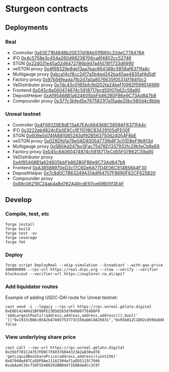 # Sturgeon contracts

## Deployments

### Real

* Controller [0xE0E71B484Bb20E37d18Ab51fB60c32deC778478A](https://explorer.re.al/address/0xE0E71B484Bb20E37d18Ab51fB60c32deC778478A)
* IFO [0x4c5758e3c454a260d98238706ca6f4802cc52746](https://explorer.re.al/address/0x4c5758e3c454a260d98238706ca6f4802cc52746?tab=contract)
* STGN [0x22d031e45a02d6472786b9d7a4fd78f1733d6990](https://explorer.re.al/address/0x22d031e45a02d6472786b9d7a4fd78f1733d6990?tab=contract)
* veSTGN proxy [0x4f69329e8de13aa7eac664368c5858af6371fa4c](https://explorer.re.al/address/0x4f69329e8de13aa7eac664368c5858af6371fa4c?tab=contract)
* Multigauge proxy [0xbca14cf8cc2417a5b4ed242ba45ae4835af4d5df](https://explorer.re.al/address/0xbca14cf8cc2417a5b4ed242ba45ae4835af4d5df?tab=contract)
* Factory proxy [0x97b56feada7fb2d7a0a8576635f05314f184f0c2](https://explorer.re.al/address/0x97b56feada7fb2d7a0a8576635f05314f184f0c2?tab=contract)
* VeDistributor proxy [0x7dc43c0165bfc9d202fa24bef10992f599014999](https://explorer.re.al/address/0x7dc43c0165bfc9d202fa24bef10992f599014999?tab=contract)
* Frontend [0x045c8a060474874c5918717ecd55f07b62c59a90](https://explorer.re.al/address/0x045c8a060474874c5918717ecd55f07b62c59a90?tab=contract)
* DepositHelper [0xAf95468B1a624605bbFb862B0FB6e9C73Ad847b8](https://explorer.re.al/address/0xAf95468B1a624605bbFb862B0FB6e9C73Ad847b8?tab=contract)
* Compounder proxy [0x377c3bfed5e7675821f7a15ade25bc580d4c9bbb](https://explorer.re.al/address/0x377c3bfed5e7675821f7a15ade25bc580d4c9bbb?tab=contract)

### Unreal testnet

* Controller [0x4F69329E8dE13aA7EAc664368C5858AF6371FA4c](https://unreal.blockscout.com/address/0x4F69329E8dE13aA7EAc664368C5858AF6371FA4c?tab=contract)
* IFO [0x3222eb4824cEb0E9CcfE11018C83429105dFE00F](https://unreal.blockscout.com/address/0x3222eb4824cEb0E9CcfE11018C83429105dFE00F?tab=contract)
* STGN [0x609e0d74fAB81085283df92B563750624054F8bE](https://unreal.blockscout.com/address/0x609e0d74fAB81085283df92B563750624054F8bE?tab=contract)
* veSTGN proxy [0x029Dfd1a79e0AD9305d773fb8F3c01D8eF9b913d](https://unreal.blockscout.com/address/0x029Dfd1a79e0AD9305d773fb8F3c01D8eF9b913d?tab=contract)
* Multigauge proxy [0x5B0Ad247bc0Fac75d76D1337932fc29b1eCb8eE6](https://unreal.blockscout.com/address/0x5B0Ad247bc0Fac75d76D1337932fc29b1eCb8eE6?tab=contract)
* Factory proxy [0x045c8A060474874c5918717eCd55F07B62C59a90](https://unreal.blockscout.com/address/0x045c8A060474874c5918717eCd55F07B62C59a90?tab=contract)
* VeDistributor proxy [0xAf95468B1a624605bbFb862B0FB6e9C73Ad847b8](https://unreal.blockscout.com/address/0xAf95468B1a624605bbFb862B0FB6e9C73Ad847b8?tab=contract)
* Frontend [0xA38588970eD3c17C6De6A77D4E06C914B58A4F30](https://unreal.blockscout.com/address/0xA38588970eD3c17C6De6A77D4E06C914B58A4F30?tab=contract)
* DepositHelper [0x7c8d0C7B63249A314df84707F8690F62CF625820](https://unreal.blockscout.com/address/0x7c8d0C7B63249A314df84707F8690F62CF625820?tab=contract)
* Compounder proxy [0x89c06219C24ab4aBd762A49cdE97ce69B05f3EAF](https://unreal.blockscout.com/address/0x89c06219C24ab4aBd762A49cdE97ce69B05f3EAF?tab=contract)

## Develop

### Compile, test, etc

```shell
forge install
forge build
forge test -vv
forge coverage
forge fmt
```

### Deploy

```shell
forge script DeployReal --skip-simulation --broadcast --with-gas-price 300000000 --rpc-url https://real.drpc.org --slow --verify --verifier blockscout --verifier-url https://explorer.re.al/api?
```

### Add liquidator routes

Example of adding USDC-DAI route for Unreal testnet:

```shell
cast send -i --legacy --rpc-url https://rpc.unreal.gelato.digital 0xE0D142466d1BF88FE23D5D265d76068077E4D6F0 'addLargestPools((address,address,address,address)[],bool)' '[("0x1933cB66cB5A2b47A93753773C556ab6CA825831","0x95b012C1D02c859dab6b302F4b72941Ba4E3C3C3","0xabAa4C39cf3dF55480292BBDd471E88de8Cc3C97","0x665D4921fe931C0eA1390Ca4e0C422ba34d26169")]' false
```

### View underlying share price

```shell
cast call --rpc-url https://rpc.unreal.gelato.digital 0x35bf701C24357FD0C7F60376044323A2a830ad78 'getLiquidBoxSharePrice(address,address)(uint256)' 0x67048eA97Ca5DFDAe111A2304af1aED5115C7946 0xabAa4C39cf3dF55480292BBDd471E88de8Cc3C97
```
